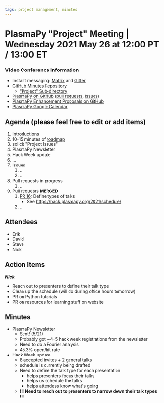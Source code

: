 ```yaml
---
tags: project management, minutes
---
```


# PlasmaPy "Project" Meeting | Wednesday 2021 May 26 at 12:00 PT / 13:00 ET

### Video Conference Information
* Instant messaging: [Matrix](https://element.im/app/#/room/#plasmapy:openastronomy.org) and [Gitter](https://gitter.im/PlasmaPy/Lobby)
* [GitHub Minutes Repository](https://github.com/PlasmaPy/plasmapy-project/tree/master/minutes)
    * ["Project" Sub-directory](https://github.com/PlasmaPy/plasmapy-project/tree/master/minutes/_project)
* [PlasmaPy on GitHub](https://github.com/PlasmaPy/plasmapy) ([pull requests](https://github.com/PlasmaPy/plasmapy/pulls), [issues](https://github.com/PlasmaPy/plasmapy/issues))
* [PlasmaPy Enhancement Proposals on GitHub](https://github.com/PlasmaPy/PlasmaPy-PLEPs)
* [PlasmaPy Google Calendar](https://calendar.google.com/calendar?cid=bzVsb3ZkcW0zaWxsam00ZTlrMDd2cmw5bWdAZ3JvdXAuY2FsZW5kYXIuZ29vZ2xlLmNvbQ)

## Agenda (please feel free to edit or add items)

1. Introductions
2. 10-15 minutes of [roadmap](https://hackmd.io/@plasmapy/ry0mmnj6v)
3. solicit "Project Issues"
4. PlasmaPy Newsletter
5. Hack Week update
6. ...
7. Issues
    1. ...
    2. ...
8. Pull requests in progress 
    1. ...
9. Pull requests **MERGED**
    1. [PR 16](https://github.com/PlasmaPy/plasma-hack-week/pull/16): Define types of talks
        * See <https://hack.plasmapy.org/2021/schedule/>
    3. ...

## Attendees

* Erik
* David
* Steve
* Nick

## Action Items

***Nick***
* Reach out to presenters to define their talk type
* Clean up the schedule (will do during office hours tomorrow)
* PR on Python tutorials
* PR on resources for learning stuff on website

## Minutes

* PlasmaPy Newsletter 
    * Sent! (5/21)
    * Probably got ∼4–5 hack week registrations from the newsletter
    * Need to do a Fourier analysis
    * 45.3% open/hit rate
* Hack Week update
    * 8 accepted invites + 2 general talks
    * schedule is currently being drafted
    * Need to define the talk type for each presentation
        * helps presenters focus their talks
        * helps us schedule the talks
        * helps attendess know what's going
    * **!!! Need to reach out to presenters to narrow down their talk types !!!**

